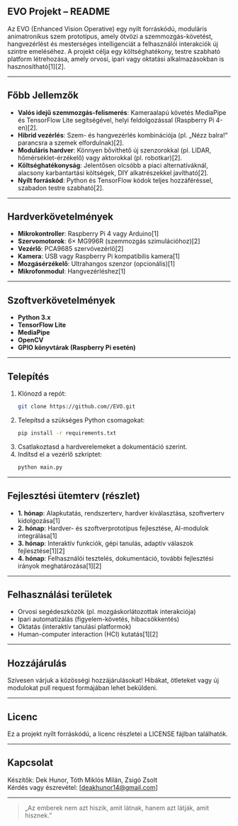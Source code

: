 ## EVO Projekt – README

Az EVO (Enhanced Vision Operative) egy nyílt forráskódú, moduláris animatronikus szem prototípus, amely ötvözi a szemmozgás-követést, hangvezérlést és mesterséges intelligenciát a felhasználói interakciók új szintre emeléséhez. A projekt célja egy költséghatékony, testre szabható platform létrehozása, amely orvosi, ipari vagy oktatási alkalmazásokban is hasznosítható[1][2].

---

## Főbb Jellemzők

- **Valós idejű szemmozgás-felismerés**: Kameraalapú követés MediaPipe és TensorFlow Lite segítségével, helyi feldolgozással (Raspberry Pi 4-en)[2].
- **Hibrid vezérlés**: Szem- és hangvezérlés kombinációja (pl. „Nézz balra!” parancsra a szemek elfordulnak)[2].
- **Moduláris hardver**: Könnyen bővíthető új szenzorokkal (pl. LIDAR, hőmérséklet-érzékelő) vagy aktorokkal (pl. robotkar)[2].
- **Költséghatékonyság**: Jelentősen olcsóbb a piaci alternatíváknál, alacsony karbantartási költségek, DIY alkatrészekkel javítható[2].
- **Nyílt forráskód**: Python és TensorFlow kódok teljes hozzáféréssel, szabadon testre szabható[2].

---

## Hardverkövetelmények

- **Mikrokontroller**: Raspberry Pi 4 vagy Arduino[1]
- **Szervomotorok**: 6× MG996R (szemmozgás szimulációhoz)[2]
- **Vezérlő**: PCA9685 szervóvezérlő[2]
- **Kamera**: USB vagy Raspberry Pi kompatibilis kamera[1]
- **Mozgásérzékelő**: Ultrahangos szenzor (opcionális)[1]
- **Mikrofonmodul**: Hangvezérléshez[1]

---

## Szoftverkövetelmények

- **Python 3.x**
- **TensorFlow Lite**
- **MediaPipe**
- **OpenCV**
- **GPIO könyvtárak (Raspberry Pi esetén)**

---

## Telepítés

1. Klónozd a repót:
   ```bash
   git clone https://github.com//EVO.git
   ```
2. Telepítsd a szükséges Python csomagokat:
   ```bash
   pip install -r requirements.txt
   ```
3. Csatlakoztasd a hardverelemeket a dokumentáció szerint.
4. Indítsd el a vezérlő szkriptet:
   ```bash
   python main.py
   ```

---

## Fejlesztési ütemterv (részlet)

- **1. hónap**: Alapkutatás, rendszerterv, hardver kiválasztása, szoftverterv kidolgozása[1]
- **2. hónap**: Hardver- és szoftverprototípus fejlesztése, AI-modulok integrálása[1]
- **3. hónap**: Interaktív funkciók, gépi tanulás, adaptív válaszok fejlesztése[1][2]
- **4. hónap**: Felhasználói tesztelés, dokumentáció, további fejlesztési irányok meghatározása[1][2]

---

## Felhasználási területek

- Orvosi segédeszközök (pl. mozgáskorlátozottak interakciója)
- Ipari automatizálás (figyelem-követés, hibacsökkentés)
- Oktatás (interaktív tanulási platformok)
- Human-computer interaction (HCI) kutatás[1][2]

---

## Hozzájárulás

Szívesen várjuk a közösségi hozzájárulásokat! Hibákat, ötleteket vagy új modulokat pull request formájában lehet beküldeni.

---

## Licenc

Ez a projekt nyílt forráskódú, a licenc részletei a LICENSE fájlban találhatók.

---

## Kapcsolat

Készítők: Dek Hunor, Tóth Miklós Milán, Zsigó Zsolt  
Kérdés vagy észrevétel: [deakhunor14@gmail.com]

---

> „Az emberek nem azt hiszik, amit látnak, hanem azt látják, amit hisznek.”
